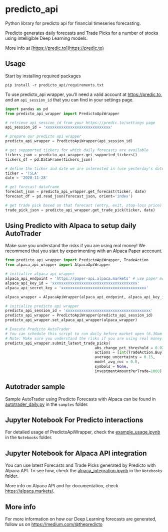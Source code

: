 # predicto_api
Python library for predicto api for financial timeseries forecasting.

Predicto generates daily forecasts and Trade Picks for a number of stocks using intelligible Deep Learning models.

More info at [https://predic.to](https://predic.to)

## Usage

Start by installing required packages

```
pip install -r predicto_api/requirements.txt
```

To use predicto_api wrapper, you'll need a valid account at https://predic.to, and an `api_session_id` that you can find in your settings page.

```python
import pandas as pd
from predicto_api_wrapper import PredictoApiWrapper

# retrieve api_session_id from your https://predic.to/settings page
api_session_id = 'xxxxxxxxxxxxxxxxxxxxxxxxxxxxx'

# prepare our predicto api wrapper
predicto_api_wrapper = PredictoApiWrapper(api_session_id)

# get suppported tickers for which daily forecasts are available
tickers_json = predicto_api_wrapper.get_supported_tickers()
tickers_df = pd.DataFrame(tickers_json)

# define the ticker and date we are interested in (use yesterday's date to get latest)
ticker = 'TSLA'
date = '2020-11-28'

# get forecast dataframe
forecast_json = predicto_api_wrapper.get_forecast(ticker, date)
forecast_df = pd.read_json(forecast_json, orient='index')

# get trade pick based on that forecast (entry, exit, stop-loss price)
trade_pick_json = predicto_api_wrapper.get_trade_pick(ticker, date)
```
## Using Predicto with Alpaca to setup daily AutoTrader
Make sure you understand the risks if you are using real money!
We recommend that you start by experimenting with an Alpaca Paper acccount.

```python
from predicto_api_wrapper import PredictoApiWrapper, TradeAction
from alpaca_api_wrapper import AlpacaApiWrapper

# initialize alpaca api wrapper
alpaca_api_endpoint = 'https://paper-api.alpaca.markets' # use paper money endpoint for now (test env)
alpaca_api_key_id = 'xxxxxxxxxxxxxxxxxxxxxxxxxxxxxxxxxxxxxx'
alpaca_api_secret_key = 'xxxxxxxxxxxxxxxxxxxxxxxxxxxxxxxxxxxxxx'

alpaca_wrapper = AlpacaApiWrapper(alpaca_api_endpoint, alpaca_api_key_id, alpaca_api_secret_key)

# initialize predicto api wrapper
predicto_api_session_id = 'xxxxxxxxxxxxxxxxxxxxxxxxxxxxxxxxxxxxxx'
predicto_api_wrapper = PredictoApiWrapper(predicto_api_session_id)
predicto_api_wrapper.set_alpaca_api_wrapper(alpaca_wrapper)

# Execute Predicto AutoTrader
# You can schedule this script to run daily before market open (6.30am E.T.)
# Note: Make sure you understand the risks if you are using real money!
predicto_api_wrapper.submit_latest_trade_picks(
                                        abs_change_pct_threshold = 0.02,
                                        actions = [int(TradeAction.Buy), int(TradeAction.Sell)],
                                        average_uncertainty = 0.15,
                                        model_avg_roi = 0.0,
                                        symbols = None,
                                        investmentAmountPerTrade=1000)
```

## Autotrader sample

Sample AutoTrader using Predicto Forecasts with Alpaca can be found in [autotrader_daily.py](samples/autotrader_daily.py) in the `samples` folder.

## Jupyter Notebook For Predicto interactions

For detailed usage of PredictoApiWrapper, check the [example_usage.ipynb](Notebooks/example_usage.ipynb) in the `Notebooks` folder.

## Jupyter Notebook for Alpaca API integration

You can use latest Forecasts and Trade Picks generated by Predicto with Alpaca API. To see how, check the [alpaca_integration.ipynb](Notebooks/alpaca_integration.ipynb) in the `Notebooks` folder.

More info on Alpaca API and for documentation, check https://alpaca.markets/.

## More info

For more information on how our Deep Learning forecasts are generated, follow us on https://medium.com/@thepredicto
